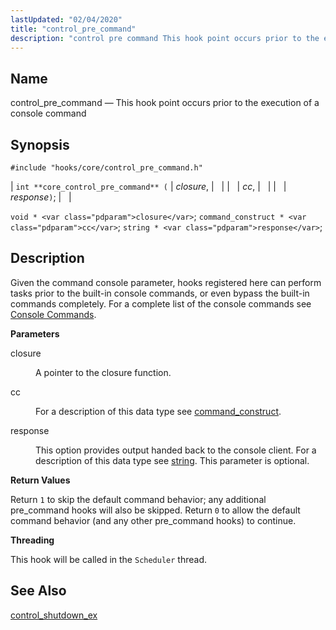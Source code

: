 ```yaml
---
lastUpdated: "02/04/2020"
title: "control_pre_command"
description: "control pre command This hook point occurs prior to the execution of a console command int core control pre command closure cc response void closure command construct cc string response Given the command console parameter hooks registered here can perform tasks prior to the built in console commands or even..."
---
```


<a name="hooks.core.control_pre_command"></a> 
## Name

control_pre_command — This hook point occurs prior to the execution of a console command

## Synopsis

`#include "hooks/core/control_pre_command.h"`

| `int **core_control_pre_command** (` | <var class="pdparam">closure</var>, |   |
|   | <var class="pdparam">cc</var>, |   |
|   | <var class="pdparam">response</var>`)`; |   |

`void * <var class="pdparam">closure</var>`;
`command_construct * <var class="pdparam">cc</var>`;
`string * <var class="pdparam">response</var>`;<a name="idp46186992"></a> 
## Description

Given the command console parameter, hooks registered here can perform tasks prior to the built-in console commands, or even bypass the built-in commands completely. For a complete list of the console commands see [Console Commands](/momentum/3/3-reference/console-commands-summary-table).

**<a name="idp46189088"></a> Parameters**

<dl class="variablelist">

<dt>closure</dt>

<dd>

A pointer to the closure function.

</dd>

<dt>cc</dt>

<dd>

For a description of this data type see [command_construct](/momentum/3/3-api/structs-command-construct).

</dd>

<dt>response</dt>

<dd>

This option provides output handed back to the console client. For a description of this data type see [string](/momentum/3/3-api/structs-string). This parameter is optional.

</dd>

</dl>

**<a name="idp45984640"></a> Return Values**

Return `1` to skip the default command behavior; any additional pre_command hooks will also be skipped. Return `0` to allow the default command behavior (and any other pre_command hooks) to continue.

**<a name="idp45986960"></a> Threading**

This hook will be called in the `Scheduler` thread.

<a name="idp45988480"></a> 
## See Also

[control_shutdown_ex](/momentum/3/3-api/hooks-core-control-shutdown-ex)